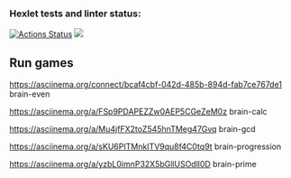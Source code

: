 ### Hexlet tests and linter status:
[![Actions Status](https://github.com/Romanov55/frontend-project-lvl1/workflows/hexlet-check/badge.svg)](https://github.com/Romanov55/frontend-project-lvl1/actions) <a href="https://codeclimate.com/github/Romanov55/project-lvl1/maintainability"><img src="https://api.codeclimate.com/v1/badges/ab6184aa01c1499b4663/maintainability" /></a>


## Run games

https://asciinema.org/connect/bcaf4cbf-042d-485b-894d-fab7ce767de1 brain-even

https://asciinema.org/a/FSp9PDAPEZZw0AEP5CGeZeM0z brain-calc

https://asciinema.org/a/Mu4jfFX2toZ545hnTMeg47Gvq brain-gcd

https://asciinema.org/a/sKU6PITMnkITV9qu8f4C0tq9t brain-progression

https://asciinema.org/a/yzbL0imnP32X5bGllUSOdll0D brain-prime